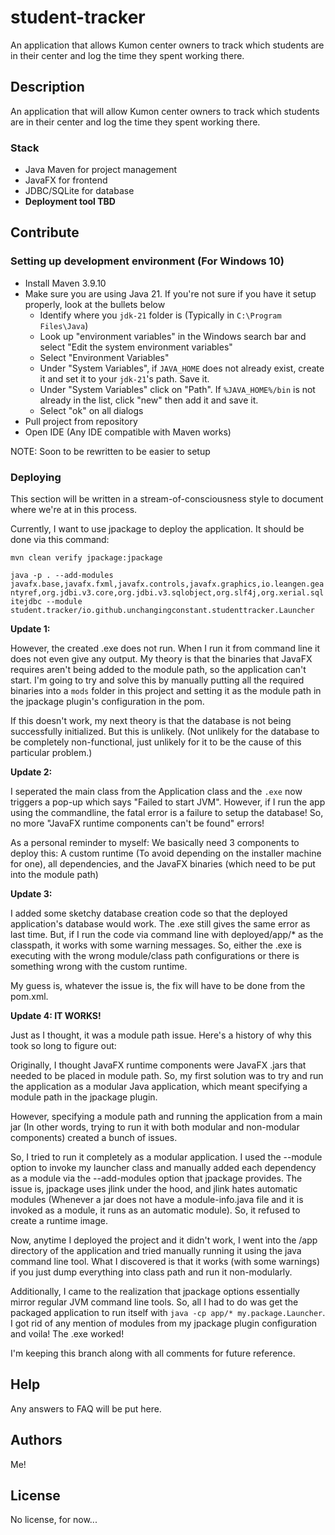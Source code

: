 # student-tracker

An application that allows Kumon center owners to track which students are in their center and log the time they spent working there.

## Description

An application that will allow Kumon center owners to track which students are in their center and log the time they spent working there.

### Stack

- Java Maven for project management
- JavaFX for frontend
- JDBC/SQLite for database
- **Deployment tool TBD**

## Contribute

### Setting up development environment (For Windows 10)

- Install Maven 3.9.10
- Make sure you are using Java 21. If you're not sure if you have it setup properly, look at the bullets below
  - Identify where you `jdk-21` folder is (Typically in `C:\Program Files\Java`)
  - Look up "environment variables" in the Windows search bar and select "Edit the system environment variables"
  - Select "Environment Variables"
  - Under "System Variables", if `JAVA_HOME` does not already exist, create it and set it to your `jdk-21`'s path. Save it.
  - Under "System Variables" click on "Path". If `%JAVA_HOME%/bin` is not already in the list, click "new" then add it and save it.
  - Select "ok" on all dialogs
- Pull project from repository
- Open IDE (Any IDE compatible with Maven works)

NOTE: Soon to be rewritten to be easier to setup

### Deploying

This section will be written in a stream-of-consciousness style to document where we're at in this process.

Currently, I want to use jpackage to deploy the application. It should be done via this command:

`mvn clean verify jpackage:jpackage`

`java -p . --add-modules javafx.base,javafx.fxml,javafx.controls,javafx.graphics,io.leangen.geantyref,org.jdbi.v3.core,org.jdbi.v3.sqlobject,org.slf4j,org.xerial.sqlitejdbc --module student.tracker/io.github.unchangingconstant.studenttracker.Launcher`

**Update 1:**

However, the created .exe does not run. When I run it from command line it does not even give any output. My theory is that the binaries that JavaFX requires aren't being added to the module path, so the application can't start. I'm going to try and solve this by manually putting all the required binaries into a `mods` folder in this project and setting it as the module path in the jpackage plugin's configuration in the pom.

If this doesn't work, my next theory is that the database is not being successfully initialized. But this is unlikely. (Not unlikely for the database to be completely non-functional, just unlikely for it to be the cause of this particular problem.)

**Update 2:**

I seperated the main class from the Application class and the `.exe` now triggers a pop-up which says "Failed to start JVM". However, if I run the app using the commandline, the fatal error is a failure to setup the database! So, no more "JavaFX runtime components can't be found" errors!

As a personal reminder to myself: We basically need 3 components to deploy this: A custom runtime (To avoid depending on the installer machine for one), all dependencies, and the JavaFX binaries (which need to be put into the module path)

**Update 3:**

I added some sketchy database creation code so that the deployed application's database would work. The .exe still gives the same error as last time. But, if I run the code via command line with deployed/app/\* as the classpath, it works with some warning messages. So, either the .exe is executing with the wrong module/class path configurations or there is something wrong with the custom runtime.

My guess is, whatever the issue is, the fix will have to be done from the pom.xml.

**Update 4: IT WORKS!**

Just as I thought, it was a module path issue. Here's a history of why this took so long to figure out:

Originally, I thought JavaFX runtime components were JavaFX .jars that needed to be placed in module path. So, my first solution was to try and run the application as a modular Java application, which meant specifying a module path in the jpackage plugin.

However, specifying a module path and running the application from a main jar (In other words, trying to run it with both modular and non-modular components) created a bunch of issues.

So, I tried to run it completely as a modular application. I used the --module option to invoke my launcher class and manually added each dependency as a module via the --add-modules option that jpackage provides. The issue is, jpackage uses jlink under the hood, and jlink hates automatic modules (Whenever a jar does not have a module-info.java file and it is invoked as a module, it runs as an automatic module). So, it refused to create a runtime image.

Now, anytime I deployed the project and it didn't work, I went into the /app directory of the application and tried manually running it using the java command line tool. What I discovered is that it works (with some warnings) if you just dump everything into class path and run it non-modularly.

Additionally, I came to the realization that jpackage options essentially mirror regular JVM command line tools. So, all I had to do was get the packaged application to run itself with `java -cp app/* my.package.Launcher`. I got rid of any mention of modules from my jpackage plugin configuration and voila! The .exe worked!

I'm keeping this branch along with all comments for future reference.

## Help

Any answers to FAQ will be put here.

## Authors

Me!

## License

No license, for now...
